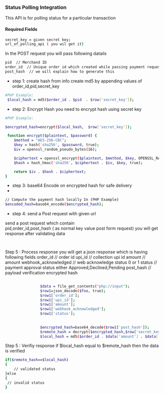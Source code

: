 
### Status Polling Integration 

This API is for polling status for a particular transaction

#### Required Fields
```sh
secret_key = given secret key;
url_of_polling_api ( you wil get it)
```
In the POST request you will pass following datails
```sh 
pid  // Merchand ID
order_id  // Unique order id which created while passing payment request
post_hash  // we will explain how to generate this
```

- step 1: create hash from info
create md5 by appending values of order_id,pid,secret_key
```sh
#PHP Example:
 $local_hash = md5($order_id . $pid  . $row['secret_key']);
```

- step 2: Encrypt Hash 
you need to encrypt hash using secret key


```sh
#PHP Example:

$encrypted_hash=encrypt($local_hash,  $row['secret_key']);

 function encrypt($plaintext, $password) {
    $method = "AES-256-CBC";
    $key = hash('sha256', $password, true);
    $iv = openssl_random_pseudo_bytes(16);

    $ciphertext = openssl_encrypt($plaintext, $method, $key, OPENSSL_RAW_DATA, $iv);
    $hash = hash_hmac('sha256', $ciphertext . $iv, $key, true);

    return $iv . $hash . $ciphertext;
}
```


- step 3:  base64 Encode on encrypted hash for safe delivery
- 
```sh
// Compute the payment hash locally In (PHP Example)
$encoded_hash=base64_encode($encrypted_hash);   
```
- step 4: send a Post request with given url

send a post request which contain  
pid,order_id,post_hash ( as normal key value post form request) 
you will get response after validating data
```sh 
 
```
Step 5 : Process response
you will get a json response which is having following fields
order_id // order id 
upi_id   // collection upi id
amount   // amount
webhook_acknowledged  // web acknowledge status 0 or 1
status  // payment approval status either Approved,Declined,Pending
post_hash // payload verification encrypted hash

                
```sh
                
                $data = file_get_contents("php://input");
                $row1=json_decode($foo, true);
                $row1['order_id'];
                $row1['upi_id'];
                $row1['amount'];
                $row1['webhook_acknowledged'];
                $row1['status'];
                
                
                $encrypted_hash=base64_decode($row1['post_hash']);
                $remote_hash = decrypt($encrypted_hash,$row['secret_key']);
                $local_hash = md5($order_id . $data['amount'] . $data['status'] . $row['secret_key']); 
```
Step 5 : Verifiy response
if $local_hash equal to $remote_hash then the data is verified
```sh
if($remote_hash==$local_hash)
{
    // validated status
}else
{
 // invalid status   
}

```

